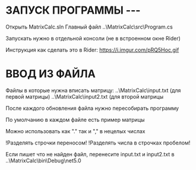 # ЗАПУСК ПРОГРАММЫ ---

Открыть MatrixCalc.sln
Главный файл
..\MatrixCalc\src\Program.cs

Запускать нужно в отдельной консоли (не в встроенном окне Rider)

Инструкция как сделать это в Rider: https://i.imgur.com/pRQ5Hoc.gif


# ВВОД ИЗ ФАЙЛА

Файлы в которые нужна вписать матрицу:
..\MatrixCalc\input.txt		(для первой матрицы)
..\MatrixCalc\input2.txt  	(для второй матрицы

После каждого обновления файла нужно пересобирать программу

По умолчанию в каждом файле есть пример матрицы

Можно использовать как "." так и "," в нецелых числах

!Разделять строчки переносом!
!Разделять числа в строчках пробелом!

Если пишет что не найден файл, перенесите input.txt и input2.txt в 
..\MatrixCalc\bin\Debug\net5.0

